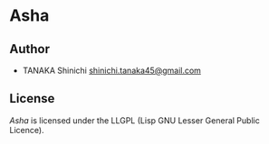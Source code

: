 # Asha

## Author

- TANAKA Shinichi <shinichi.tanaka45@gmail.com>

## License

*Asha* is licensed under the LLGPL (Lisp GNU Lesser General Public Licence).
